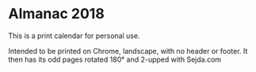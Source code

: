 # Almanac 2018

This is a print calendar for personal use.

Intended to be printed on Chrome, landscape, with no header or footer. It then has its odd pages rotated 180° and 2-upped with Sejda.com
